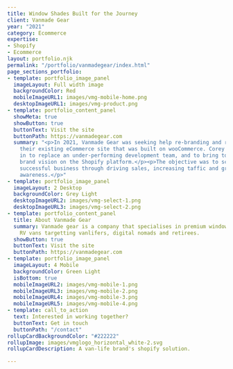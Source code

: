 ```yaml
---
title: Window Shades Built for the Journey
client: Vanmade Gear
year: "2021"
category: Ecommerce
expertise:
- Shopify
- Ecommerce
layout: portfolio.njk
permalink: "/portfolio/vanmadegear/index.html"
page_sections_portfolio:
- template: portfolio_image_panel
  imageLayout: Full width image
  backgroundColor: Red
  mobileImageURL1: images/vmg-mobile-home.png
  desktopImageURL1: images/vmg-product.png
- template: portfolio_content_panel
  showMeta: true
  showButton: true
  buttonText: Visit the site
  buttonPath: https://vanmadegear.com
  summary: "<p>In 2021, Vanmade Gear was seeking help re-branding and re-launching
    their existing eCommerce site that was built on wooCommerce. Corey Keller was brought
    in to replace an under-performing development team, and to bring to life the new
    brand vision on the Shopify platform.</p><p>The objective was to scale an already
    successful business through driving sales, increasing taffic and growing brand
    awareness.</p>"
- template: portfolio_image_panel
  imageLayout: 2 Desktop
  backgroundColor: Grey Light
  desktopImageURL2: images/vmg-select-1.png
  desktopImageURL3: images/vmg-select-2.png
- template: portfolio_content_panel
  title: About Vanmade Gear
  summary: Vanmade gear is a company that specialises in premium window shades for
    RV vans targetting vanlifers, digital nomads and retirees.
  showButton: true
  buttonText: Visit the site
  buttonPath: https://vanmadegear.com
- template: portfolio_image_panel
  imageLayout: 4 Mobile
  backgroundColor: Green Light
  isBottom: true
  mobileImageURL2: images/vmg-mobile-1.png
  mobileImageURL3: images/vmg-mobile-2.png
  mobileImageURL4: images/vmg-mobile-3.png
  mobileImageURL5: images/vmg-mobile-4.png
- template: call_to_action
  text: Interested in working together?
  buttonText: Get in touch
  buttonPath: "/contact"
rollupCardBackgroundColor: "#222222"
rollupImage: images/vmglogo_horizontal_white-2.svg
rollupCardDescription: A van-life brand's shopify solution.

---
```

